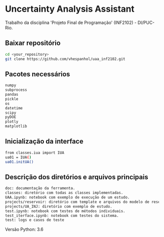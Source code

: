 # Uncertainty Analysis Assistant

Trabalho da disciplina 'Projeto Final de Programação' (INF2102) - DI/PUC-Rio.

## Baixar repositório
```sh
cd <your_repository>
git clone https://github.com/vhespanhol/uaa_inf2102.git
```

## Pacotes necessários
```sh
numpy
subprocess
pandas
pickle
os
datetime
scipy
pyDOE
plotly
matplotlib
```

## Inicialização da interface
```sh
from classes.iua import IUA
ua01 = IUA()
ua01.initUA()
```

## Descrição dos diretórios e arquivos principais
```sh
doc: documentação da ferramenta.
classes: diretório com todas as classes implementadas.
UAA.ipynb: notebook com exemplo de execução de um estudo.
projects/reservoir: diretório com template e arquivos do modelo de reservatórios. 
projects/UA_INJ: diretório com exemplo de estudo.
test.ipynb: notebook com testes de métodos individuais.
test_iterface.ipynb: notebook com testes do sistema.
test: logs e casos de teste
```

Versão Python: 3.6